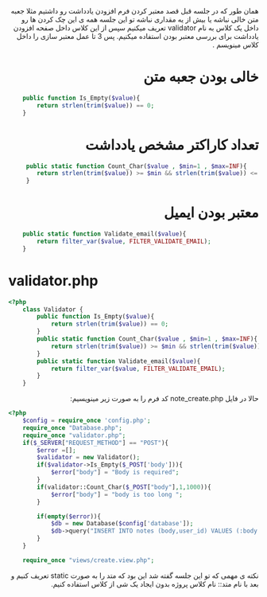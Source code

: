 <div dir="rtl">
همان طور که در جلسه قبل قصد معتبر کردن فرم افزودن یادداشت رو داشتیم مثلا جعبه متن خالی نباشه یا بیش از یه مقداری نباشه تو این جلسه همه ی این چک کردن ها رو داخل یک کلاس به نام validator تعریف میکنیم سپس از این کلاس داخل صفحه افزودن یادداشت برای بررسی معتبر بودن استفاده میکنیم.
پس 3 تا عمل معتبر سازی را داخل کلاس مینویسم .

# خالی بودن جعبه متن
<div dir="ltr">

```php
    public function Is_Empty($value){
        return strlen(trim($value)) == 0;
    }
```
<div dir="rtl">

# تعداد کاراکتر مشخص یادداشت
<div dir="ltr">

```php
     public static function Count_Char($value , $min=1 , $max=INF){
        return strlen(trim($value)) >= $min && strlen(trim($value)) <= $max;
     }   
```
<div dir="rtl">

# معتبر بودن ایمیل

<div dir="ltr">

```php
    public static function Validate_email($value){
        return filter_var($value, FILTER_VALIDATE_EMAIL);
    }
```
# validator.php

```php
<?php
    class Validator {
        public function Is_Empty($value){
            return strlen(trim($value)) == 0;
        }
        public static function Count_Char($value , $min=1 , $max=INF){
            return strlen(trim($value)) >= $min && strlen(trim($value)) <= $max;
        }
        public static function Validate_email($value){
            return filter_var($value, FILTER_VALIDATE_EMAIL);
        }
    }
```
<div dir="rtl">
حالا در فایل note_create.php  کد فرم را به صورت زیر مینویسیم:

<div dir="ltr">

```php
<?php
    $config = require_once 'config.php';
    require_once "Database.php";
    require_once "validator.php";
    if($_SERVER["REQUEST_METHOD"] == "POST"){
        $error =[];
        $validator = new Validator();
        if($validator->Is_Empty($_POST['body'])){
            $error["body"] = "Body is required";
        }
        if(validator::Count_Char($_POST["body"],1,1000)){
            $error["body"] = "body is too long ";
        }

        if(empty($error)){
            $db = new Database($config['database']);
            $db->query("INSERT INTO notes (body,user_id) VALUES (:body ,:user_id)" , ['body' => $_POST['body'], 'user_id' => 3 ]);
        }
    }

    require_once "views/create.view.php";
```
<div dir="rtl">
نکته ی مهمی که تو این جلسه گفته شد این بود که متد را به صورت static تعریف کنیم و بعد با نام متد:: نام کلاس پروژه بدون ایجاد یک شی از کلاس استفاده کنیم.